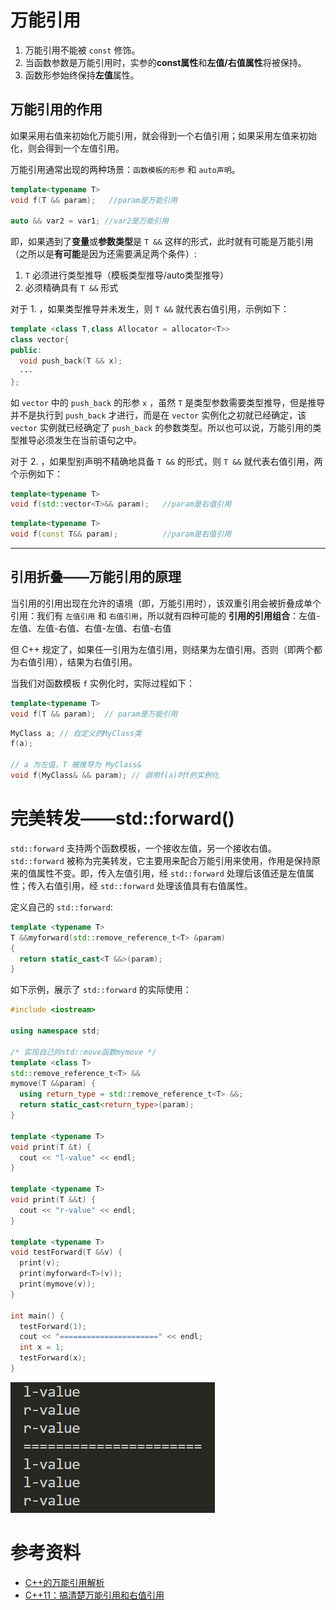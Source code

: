 # 万能引用
1. 万能引用不能被 `const` 修饰。
2. 当函数参数是万能引用时，实参的**const属性**和**左值/右值属性**将被保持。
3. 函数形参始终保持**左值**属性。
## 万能引用的作用
如果采用右值来初始化万能引用，就会得到一个右值引用；如果采用左值来初始化，则会得到一个左值引用。

万能引用通常出现的两种场景：`函数模板的形参` 和 `auto声明`。
```C++
template<typename T> 
void f(T && param);   //param是万能引用

auto && var2 = var1; //var2是万能引用
```

即，如果遇到了**变量**或**参数类型**是 `T &&` 这样的形式，此时就有可能是万能引用（之所以是**有可能**是因为还需要满足两个条件）:

1. `T` 必须进行类型推导（模板类型推导/auto类型推导）
2. 必须精确具有 `T &&` 形式


对于 1. ，如果类型推导并未发生，则 `T &&` 就代表右值引用，示例如下：
```C++
template <class T,class Allocator = allocator<T>>
class vector{
public:
  void push_back(T && x);
  ···
};
```
如 `vector` 中的 `push_back` 的形参 `x` ，虽然 `T` 是类型参数需要类型推导，但是推导并不是执行到 `push_back` 才进行，而是在 `vector` 实例化之初就已经确定，该 `vector` 实例就已经确定了 `push_back` 的参数类型。所以也可以说，万能引用的类型推导必须发生在当前语句之中。


对于 2. ，如果型别声明不精确地具备 `T &&` 的形式，则 `T &&` 就代表右值引用，两个示例如下：

```C++
template<typename T> 
void f(std::vector<T>&& param);   //param是右值引用
```
```C++
template<typename T> 
void f(const T&& param);          //param是右值引用
```
***



## 引用折叠——万能引用的原理
当引用的引用出现在允许的语境（即，万能引用时），该双重引用会被折叠成单个引用：我们有 `左值引用` 和 `右值引用`，所以就有四种可能的 **引用的引用组合**：左值-左值、左值-右值、右值-左值、右值-右值

但 C++ 规定了，如果任一引用为左值引用，则结果为左值引用。否则（即两个都为右值引用），结果为右值引用。

当我们对函数模板 `f` 实例化时，实际过程如下：
```C++
template<typename T>
void f(T && param);  // param是万能引用
```
```C++
MyClass a; // 自定义的MyClass类
f(a);  

// a 为左值，T 被推导为 MyClass& 
void f(MyClass& && param); // 调用f(a)时f的实例化
```


# 完美转发——std::forward()
`std::forward` 支持两个函数模板，一个接收左值，另一个接收右值。`std::forward` 被称为完美转发，它主要用来配合万能引用来使用，作用是保持原来的值属性不变。即，传入左值引用，经 `std::forward` 处理后该值还是左值属性；传入右值引用，经 `std::forward` 处理该值具有右值属性。


定义自己的 `std::forward`:
```C++
template <typename T>
T &&myforward(std::remove_reference_t<T> &param)
{
  return static_cast<T &&>(param);
}
```


如下示例，展示了 `std::forward` 的实际使用： 
```C++
#include <iostream>

using namespace std;

/* 实现自己的std::move函数mymove */
template <class T>
std::remove_reference_t<T> &&
mymove(T &&param) {
  using return_type = std::remove_reference_t<T> &&;
  return static_cast<return_type>(param);
}

template <typename T>
void print(T &t) {
  cout << "l-value" << endl;
}

template <typename T>
void print(T &&t) {
  cout << "r-value" << endl;
}

template <typename T>
void testForward(T &&v) {
  print(v);
  print(myforward<T>(v));
  print(mymove(v));
}

int main() {
  testForward(1);
  cout << "======================" << endl;
  int x = 1;
  testForward(x);
}
```
![](./image.assets/Snipaste_2023-09-20_14-57-54.png)

# 参考资料
- [C++的万能引用解析](https://www.cnblogs.com/wickedpriest/p/14994899.html)
- [C++11：搞清楚万能引用和右值引用](https://zhuanlan.zhihu.com/p/510193287)
